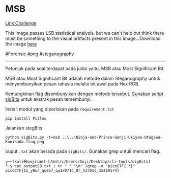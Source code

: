 # MSB
[Link Challenge](https://play.picoctf.org/practice/challenge/359)

This image passes LSB statistical analysis, but we can't help but think there must be something to the visual artifacts present in this image...Download the image [here](https://artifacts.picoctf.net/c/301/Ninja-and-Prince-Genji-Ukiyoe-Utagawa-Kunisada.flag.png)

#Forensic #png #steganography
___

Petunjuk pada soal terdapat pada judul yaitu, MSB atau Most Significant Bit. 

MSB atau Most Significant Bit adalah metode dalam Steganography untuk menyembunyikan pesan rahasia melalui bit awal pada Hex RGB.

Kemungkinan flag disembunyikan dengan metode tersebut. Gunakan script [sigBits](https://github.com/Pulho/sigBits) untuk ekstrak pesan tersembunyi.

Install modul yang diperlukan pada `requirement.txt` 
```
pip install Pillow
```

Jalankan stegBits
```
python sigBits.py -t=msb ..\..\Ninja-and-Prince-Genji-Ukiyoe-Utagawa-Kunisada.flag.png
```

ouput  `.txt` akan berada pada `sigBits/`. Gunakan grep untuk mencari flag.
```
┌──(kali㉿oujisan)-[/mnt/c/Users/Ouji/Desktop/cli-tools/sigBits]
└─$ cat outputSB.txt | tr " " "\n" |grep -o "picoCTF{.*}"
picoCTF{15_y0ur_que57_qu1x071c_0r_h3r01c_3a219174}
```
